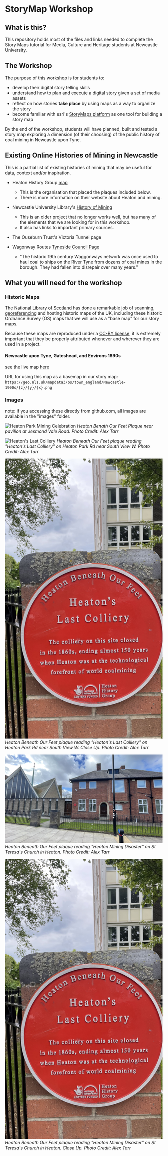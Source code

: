 # StoryMap Workshop

## What is this?
This repository holds most of the files and links needed to complete the Story Maps tutorial for Media, Culture and Heritage students at Newcastle University.

## The Workshop
The purpose of this workshop is for students to:
* develop their digital story telling skills
* understand how to plan and execute a digital story given a set of media assets
* reflect on how stories __take place__ by using maps as a way to organize the story
* become familiar with esri's [StoryMaps platform](https://storymaps.arcgis.com/) as one tool for building a story map

By the end of the workshop, students will have planned, built and tested a story map exploring a dimension (of their choosing) of the public history of coal mining in Newcastle upon Tyne.

## Existing Online Histories of Mining in Newcastle
This is a partial list of existing histories of mining that may be useful for data, context and/or inspiration. 

* Heaton History Group [map](https://heatonhistorygroup.org/where/)
    * This is the organisation that placed the plaques included below.
    * There is more information on their website about Heaton and mining.
* Newcastle University Library's [History of Mining](https://www.ncl.ac.uk/webtemplate/libraryassets/external/education-outreach-mining/index.php)
    * This is an older project that no longer works well, but has many of the elements that we are looking for in this workshop.
    * It also has links to important primary sources.

* The Ouseburn Trust's Victoria Tunnel page

* Wagonway Routes [Tyneside Council Page](https://my.northtyneside.gov.uk/category/244/waggonways-routes)
    * "The historic 19th century Waggonways network was once used to haul coal to ships on the River Tyne from dozens of coal mines in the borough. They had fallen into disrepair over many years."



## What you will need for the workshop

### Historic Maps
The [National Library of Scotland](https://maps.nls.uk/) has done a remarkable job of scanning, [georeferencing](https://en.wikipedia.org/wiki/Georeferencing "the process where a scanned image is transformed and bound to modern spatial data") and hosting historic maps of the UK, including these historic Ordnance Survey (OS) maps that we will use as a "base map" for our story maps.

Because these maps are reproduced under a [CC-BY license](https://creativecommons.org/share-your-work/cclicenses/), it is extremely important that they be properly attributed whenever and wherever they are used in a project.

#### Newcastle upon Tyne, Gateshead, and Environs 1890s
see the live map [here](https://maps.nls.uk/geo/explore/#zoom=16.8&lat=54.97521&lon=-1.59643&layers=117746211&b=3&o=100)

URL for using this map as a basemap in our story map:
` https://geo.nls.uk/mapdata3/os/town_england/Newcastle-1900s/{z}/{y}/{x}.png `

### Images

note: if you accessing these directly from github.com, all images are available in the "images" folder.

![Heaton Park Mining Celebration](/images/HeatonPark_CoalMining.jpg)
_Heaton Benath Our Feet Plaque near pavilion at Jesmond Vale Road. Photo Credit: Alex Tarr_

![Heaton's Last Colliery](/images/Heatons_Last_Colliery.jpg
)
_Heaton Beneath Our Feet plaque reading "Heaton's Last Colliery" on Heaton Park Rd near South View W. Photo Credit: Alex Tarr_

![Heaton's Last Colliery](/images/Heatons_Last_Colliery_cu.jpg
)
_Heaton Beneath Our Feet plaque reading "Heaton's Last Colliery" on Heaton Park Rd near South View W. Close Up. Photo Credit: Alex Tarr_

![Heaton Mining Disaster](/images/HeatonDisaster.jpg
)
_Heaton Beneath Our Feet plaque reading "Heaton Mining Disaster" on St Teresa's Church in Heaton. Photo Credit: Alex Tarr_

![Heaton Mining Disaster](/images/Heatons_Last_Colliery_cu.jpg
)
_Heaton Beneath Our Feet plaque reading "Heaton Mining Disaster" on St Teresa's Church in Heaton. Close Up. Photo Credit: Alex Tarr_